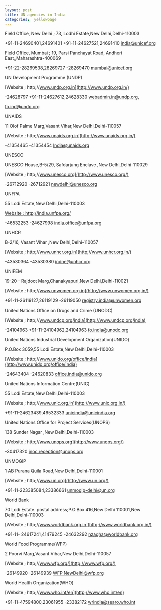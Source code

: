 ```yaml
---
layout: post
title: UN agencies in India
categories:  yellowpage
---
```




 Field Office, New Delhi ; 73, Lodhi Estate,New Delhi,Delhi-110003

 +91-11-24690401,24691401 +91-11-24627521,24691410 [india@unicef.org](mailto;india@unicef.org)

 Field Office, Mumbai ; 19, Parsi Panchayat Road, Andheri
  East,,Maharashtra-400069

 +91-22-28269538,28269727 -28269470 [mumbai@unicef.org](mailto;mumbai@unicef.org)

 UN Development Programme (UNDP)

 [Website ; http;//www.undp.org.in](http;//www.undp.org.in/)

 -24628797 +91-11-24627612,24628330 [webadmin.in@undp.org,](mailto;webadmin.in@undp.org)

 [fo.ind@undp.org](https;//www.sarkaritel.com/embassy/fo.ind@undp.org)

 UNAIDS

 11 Olof Palme Marg,Vasant Vihar,New Delhi,Delhi-110057

 [Website ; http;//www.unaids.org.in](http;//www.unaids.org.in/)

 -41354465 -41354454 [India@unaids.org](mailto;India@unaids.org)

 UNESCO

 UNESCO House,B-5/29, Safdarjung Enclave ,New Delhi,Delhi-110029

 [Website
  ; http;//www.unesco.org](http;//www.unesco.org/)

 -26712920 -26712921 [newdelhi@unesco.org](mailto;newdelhi@unesco.org)

 UNFPA 

 55
  Lodi Estate,New Delhi,Delhi-110003

 [Website ; http;//india.unfpa.org/](http;//india.unfpa.org/)

 -46532253 -24627998 [india.office@unfpa.org](mailto;india.office@unfpa.org)

 UNHCR

 B-2/16,
  Vasant Vihar ,New Delhi,Delhi-110057

 [Website ; http;//www.unhcr.org.in](http;//www.unhcr.org.in/)

 -43530364 -43530380 [indne@unhcr.org](mailto;indne@unhcr.org)

 UNIFEM

 19-20 - Rajdoot Marg,Chanakyapuri,New Delhi,Delhi-110021

 [Website ; http;//www.unwomen.org.in](http;//www.unwomen.org.in/)

 +91-11-26119127,26119129 -26119050 [registry.india@unwomen.org](mailto;registry.india@unwomen.org)

 United Nations Office on Drugs and Crime (UNODC)

 [Website ; http;//www.undcp.org/india](http;//www.undcp.org/india)

 -24104963 +91-11-24104962,24104963 [fo.india@unodc.org](mailto;fo.india@unodc.org)

 United Nations Industrial Development Organization(UNIDO)

 P.O.Box 3059,55 Lodi Estate,New Delhi,Delhi-110003

 [Website ; http;//www.unido.org/office/india](http;//www.unido.org/office/india)

 -24643404 -24620833 [office.india@unido.org](mailto;office.india@unido.org)

 United Nations Information Centre(UNIC)

 55
  Lodi Estate,New Delhi,Delhi-110003

 [Website ; http;//www.unic.org.in](http;//www.unic.org.in/)

 +91-11-24623439,46532333 [unicindia@unicindia.org](mailto;unicindia@unicindia.org)

 United Nations Office for Project
  Services(UNOPS) 

 138
  Sunder Nagar ,New Delhi,Delhi-110003

 [Website
  ; http;//www.unops.org](http;//www.unops.org/)

 -30417320 [inoc.reception@unops.org](mailto;inoc.reception@unops.org)

 UNMOGIP

 1 AB Purana Quila Road,New Delhi,Delhi-110001

 [Website
  ; http;//www.un.org](http;//www.un.org/)

 +91-11-223385084,23386661 [unmogip-delhi@un.org](mailto;unmogip-delhi@un.org)

 World Bank

 70 Lodi Estate. postal address;P.O.Box 416,New Delhi 110001,New
  Delhi,Delhi-110003

 [Website ; http;//www.worldbank.org.in](http;//www.worldbank.org.in/)

 +91-11- 24617241,41479245 -24632292 [nzagha@worldbank.org](mailto;nzagha@worldbank.org)

 World Food Programme(WFP)

 2 Poorvi Marg,Vasant Vihar,New Delhi,Delhi-110057

 [Website
  ; http;//www.wfp.org/](http;//www.wfp.org/)

 -26149920 -26149939 [WFP.NewDelhi@wfp.org](mailto;WFP.NewDelhi@wfp.org)

 World Health Organization(WHO)

 [Website
  ; http;//www.who.int/en](http;//www.who.int/en)

 +91-11-47594800,23061955 -23382172 [wrindia@searo.who.int](mailto;%20wrindia@searo.who.int)
